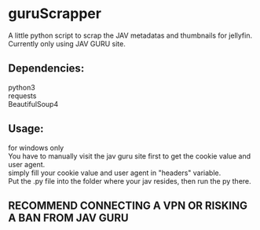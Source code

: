 # guruScrapper

A little python script to scrap the JAV metadatas and thumbnails for jellyfin.  
Currently only using JAV GURU site.

## Dependencies:

python3  
requests  
BeautifulSoup4  

## Usage:
for windows only  
You have to manually visit the jav guru site first to get the cookie value and user agent.  
simply fill your cookie value and user agent in "headers" variable.  
Put the .py file into the folder where your jav resides, then run the py there.  

## RECOMMEND CONNECTING A VPN OR RISKING A BAN FROM JAV GURU

